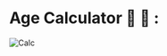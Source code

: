 # Age Calculator 📲  🧮 :

![Calc](https://github.com/moadhamousti/Age_Calcultor/assets/118165767/054b80c0-e1f4-4e77-8fbb-55c7eb480ae3)


